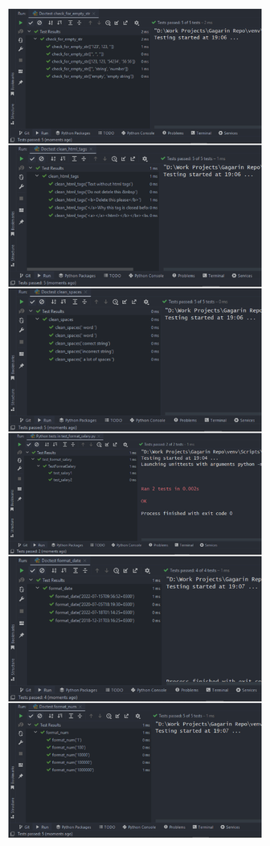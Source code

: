 
![](https://github.com/reffy33/Gagarin_Repo/blob/develop/tests%20screenshots/check_for_empty_str%20tests.png)
![](https://github.com/reffy33/Gagarin_Repo/blob/develop/tests%20screenshots/clean_html_tags%20tests.png)
![](https://github.com/reffy33/Gagarin_Repo/blob/develop/tests%20screenshots/clean_spaces%20tests.png)
![](https://github.com/reffy33/Gagarin_Repo/blob/develop/tests%20screenshots/format%20salary%20tests.png)
![](https://github.com/reffy33/Gagarin_Repo/blob/develop/tests%20screenshots/format_date%20tests.png)
![](https://github.com/reffy33/Gagarin_Repo/blob/develop/tests%20screenshots/format_num%20tests.png)
